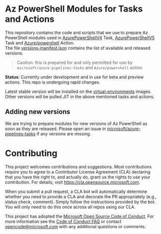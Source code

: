 # Az PowerShell Modules for Tasks and Actions
This repository contains the code and scripts that we use to prepare Az PowerShell modules used in [AzurePowerShellV4](https://github.com/microsoft/azure-pipelines-tasks/tree/master/Tasks/AzurePowerShellV4) Task, [AzurePowerShellV5](https://github.com/microsoft/azure-pipelines-tasks/tree/master/Tasks/AzurePowerShellV5) Task and [Azure/powershell](https://github.com/Azure/powershell) Action.  
The file [versions-manifest.json](./versions-manifest.json) contains the list of available and released versions.  

> Caution: this is prepared for and only permitted for use by `microsoft/azure-pipelines-tasks` and `Azure/powershell` action.

**Status**: Currently under development and in use for beta and preview actions.  This repo is undergoing rapid changes.

Latest stable version will be installed on the [virtual-environments](https://github.com/actions/virtual-environments) images. Other versions will be pulled JIT in the above mentioned tasks and actions.

## Adding new versions
We are trying to prepare modules for new versions of Az PowerShell as soon as they are released. Please open an issue in [microsoft/azure-pipelines-tasks](https://github.com/microsoft/azure-pipelines-tasks) if any versions are missing.

# Contributing

This project welcomes contributions and suggestions.  Most contributions require you to agree to a
Contributor License Agreement (CLA) declaring that you have the right to, and actually do, grant us
the rights to use your contribution. For details, visit https://cla.opensource.microsoft.com.

When you submit a pull request, a CLA bot will automatically determine whether you need to provide
a CLA and decorate the PR appropriately (e.g., status check, comment). Simply follow the instructions
provided by the bot. You will only need to do this once across all repos using our CLA.

This project has adopted the [Microsoft Open Source Code of Conduct](https://opensource.microsoft.com/codeofconduct/).
For more information see the [Code of Conduct FAQ](https://opensource.microsoft.com/codeofconduct/faq/) or
contact [opencode@microsoft.com](mailto:opencode@microsoft.com) with any additional questions or comments.